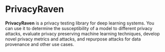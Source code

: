 # PrivacyRaven

**PrivacyRaven** is a privacy testing library for deep learning systems. You can use it to determine the susceptibility of a model to different privacy attacks, evaluate privacy preserving machine learning techniques, develop novel privacy metrics and attacks, and repurpose attacks for data provenance and other use cases.
